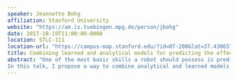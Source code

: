```yaml
---
speaker: Jeannette Bohg
affiliation: Stanford University
website: "https://am.is.tuebingen.mpg.de/person/jbohg"
date: 2017-10-19T11:00:00-0000
location: STLC-111
location-url: "https://campus-map.stanford.edu/?id=07-200&lat=37.43065713&lng=-122.17143743&zoom=17"
title: Combining learned and analytical models for predicting the effect of contact interaction
abstract: "One of the most basic skills a robot should possess is predicting the effect of physical interactions with objects in the environment. Traditionally, these dynamics have been described by physics-based analytical models which may be very hard to formulate for complex problems. More recently, we have seen learning-based approaches that can predict the effect of complex physical interactions from raw sensory input. However, it is an open question how far these models generalise beyond their training data.
In this talk, I propose a way to combine analytical and learned models to leverage the best of both worlds. The method assumes raw sensory data as input and the predicted effect as output. In our experiments, we compared the performance of the proposed model to a purely learned and a pure analytical model. Our results show that the combined method outperforms the purely learned version in terms of accuracy and generalisation to interactions and objects not seen during training. Beyond these empirical result, I will also present an in-depth analysis of why the purely learned model has difficulties in capturing the dynamics of this task and how the analytical model helps."
---
```

